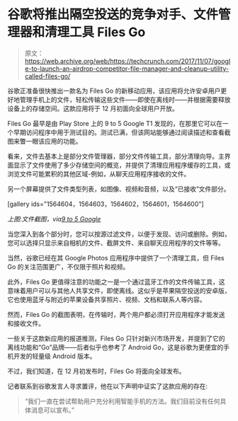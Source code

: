 # 谷歌将推出隔空投送的竞争对手、文件管理器和清理工具 Files Go 

> 原文：<https://web.archive.org/web/https://techcrunch.com/2017/11/07/google-to-launch-an-airdrop-competitor-file-manager-and-cleanup-utility-called-files-go/>

谷歌正准备很快推出一款名为 Files Go 的新移动应用，该应用将允许安卓用户更好地管理手机上的文件，轻松传输这些文件——即使在离线时——并根据需要释放设备上的存储空间。这款应用将于 12 月初面向全球用户开放。

Files Go 最早是由 Play Store 上的 9 to 5 Google T1 发现的，在那里它可以在一个早期访问程序中用于测试目的。测试已满，但该网站能够通过阅读描述和查看截图来瞥一眼该应用的功能。

看来，文件去基本上是部分文件管理器，部分文件传输工具，部分清理向导。主界面显示了文件使用了多少存储空间的概览，并提供了清理应用程序缓存的工具，或浏览文件可能累积的其他区域-例如，从聊天应用程序接收的文件。

另一个屏幕提供了文件类型列表，如图像、视频和音频，以及“已接收”文件部分。

[gallery ids="1564604，1564603，1564602，1564601，1564600"]

*上图:文件截图，via[9 to 5 Google](https://web.archive.org/web/20221210023146/https://9to5google.com/2017/11/06/google-files-go-storage-developing-markets/)*

当您深入到各个部分时，您可以按源过滤文件，以便于发现、访问或删除。例如，您可以选择只显示来自相机的文件、截屏文件、来自聊天应用程序的文件等等。

当然，谷歌已经在其 Google Photos 应用程序中提供了一个清理工具，但 Files Go 的关注范围更广，不仅限于照片和视频。

此外，Files Go 更值得注意的功能之一是一个通过蓝牙工作的文件传输工具，这意味着用户可以与其他人共享文件，即使离线。这似乎是苹果隔空投送的安卓版，它也使用蓝牙与附近的苹果设备共享照片、视频、文档和联系人等内容。

然而，Files Go 的截图表明，在传输时，两个用户都必须打开应用程序才能发送和接收文件。

一些关于这款新应用的报道推测，Files Go 只针对新兴市场开发，并提到了它的离线功能和“Go”品牌——后者似乎也参考了 Android Go，这是谷歌为更便宜的手机开发的轻量级 Android 版本。

不过，我们知道，在 12 月初发布时，Files Go 将面向全球发布。

记者联系到谷歌发言人寻求置评，他在以下声明中证实了这款应用的存在:

> “我们一直在尝试帮助用户充分利用智能手机的方法。我们目前没有任何具体消息可以宣布。”